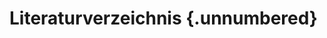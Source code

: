 <!--\footnotesize

<!--
Bearbeite diese Seite nicht.

Referenzen werden automatisch aus der BibTex-Datei (References.bib) generiert.

... die Du mit deinem Referenzmanager erstellen solltest.
-->

# Literaturverzeichnis {.unnumbered}
